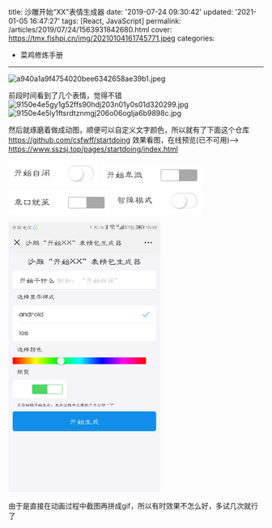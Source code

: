 title: 沙雕开始“XX”表情生成器
date: '2019-07-24 09:30:42'
updated: '2021-01-05 16:47:27'
tags: [React, JavaScript]
permalink: /articles/2019/07/24/1563931842680.html
cover: https://tmx.fishpi.cn/img/20210104161745771.jpeg
categories: 
- 菜鸡修炼手册

---
![a940a1a9f4754020bee6342658ae39b1.jpeg](https://tmx.fishpi.cn/img/20210104161745771.jpeg)

前段时间看到了几个表情，觉得不错
![9150e4e5gy1g52ffs90hdj203n01y0s01d320299.jpg](https://tmx.fishpi.cn/img/20210104162043584.jpg)
![9150e4e5ly1ftsrdtznmgj206o06oglja6b9898c.jpg](https://tmx.fishpi.cn/img/20210104162051068.jpg)

然后就琢磨着做成动图，顺便可以自定义文字颜色，所以就有了下面这个仓库
https://github.com/csfwff/startdoing
效果看图，在线预览(已不可用)--> https://www.sszsj.top/pages/startdoing/index.html

![2](https://raw.githubusercontent.com/csfwff/startdoing/master/screenshot/1.gif)    ![3](https://raw.githubusercontent.com/csfwff/startdoing/master/screenshot/2.gif)
![4](https://raw.githubusercontent.com/csfwff/startdoing/master/screenshot/3.gif)  ![5](https://raw.githubusercontent.com/csfwff/startdoing/master/screenshot/4.gif)

<img src="https://raw.githubusercontent.com/csfwff/startdoing/master/screenshot/Screenshot_20181226-154957.jpg" width="300"/>

由于是直接在动画过程中截图再拼成gif，所以有时效果不怎么好，多试几次就行了

